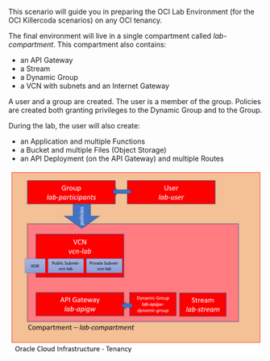 This scenario will guide you in preparing the OCI Lab Environment (for the OCI Killercoda scenarios) on any OCI tenancy.

The final environment will live in a single compartment called *lab-compartment*. This compartment also contains:
* an API Gateway
* a Stream
* a Dynamic Group 
* a VCN with subnets and an Internet Gateway

A user and a group are created. The user is a member of the group. Policies are created both granting privileges to the Dynamic Group and to the Group.

During the lab, the user will also create:
* an Application and multiple Functions
* a Bucket and multiple Files (Object Storage)
* an API Deployment (on the API Gateway) and multiple Routes

![The Lab Environment on OCI](./assets/oci-lab-environment.jpg)

